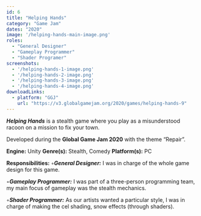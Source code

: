 ```yaml
---
id: 6
title: "Helping Hands"
category: "Game Jam"
dates: "2020"
image: '/helping-hands-main-image.png'
roles: 
  - "General Designer"
  - "Gameplay Programmer"
  - "Shader Programer"
screenshots:
  - '/helping-hands-1-image.png'
  - '/helping-hands-2-image.png'
  - '/helping-hands-3-image.png'
  - '/helping-hands-4-image.png'
downloadLinks:
  - platform: "GGJ"
    url: "https://v3.globalgamejam.org/2020/games/helping-hands-9"
---
```

***Helping Hands*** is a stealth game where you play as a misunderstood racoon on a mission to fix your town. 

Developed during the **Global Game Jam 2020** with the theme “Repair”.
 
**Engine:** Unity 
**Genre(s):** Stealth, Comedy
**Platform(s):** PC
 
**​Responsibilities:**
  ◦***General Designer:*** 
   I was in charge of the whole game design for this game.

  ◦***Gameplay Programmer:*** 
   I was part of a three-person programming team, my main focus of gameplay was the stealth mechanics.

  ◦***Shader Programmer:*** 
   As our artists wanted a particular style, I was in charge of making the cel shading, snow effects (through shaders). 